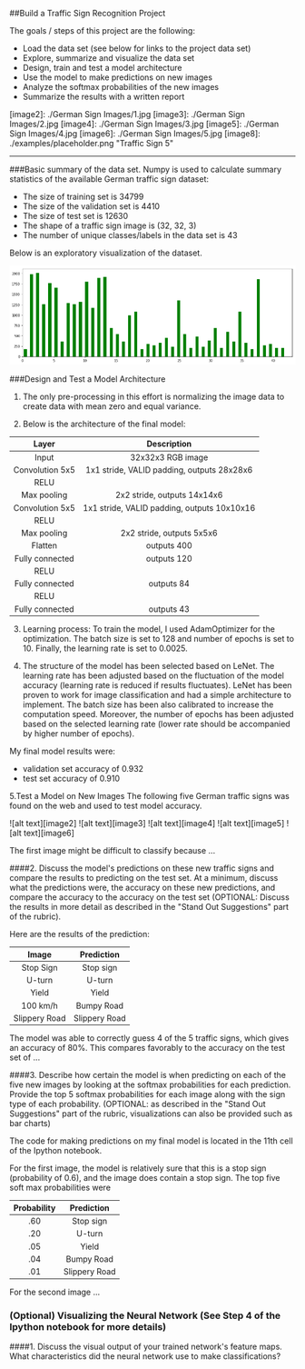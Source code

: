 ##Build a Traffic Sign Recognition Project

The goals / steps of this project are the following:
* Load the data set (see below for links to the project data set)
* Explore, summarize and visualize the data set
* Design, train and test a model architecture
* Use the model to make predictions on new images
* Analyze the softmax probabilities of the new images
* Summarize the results with a written report


[//]: # (Image References)

[image1]: ./Histogram.png "Histogram"
[image2]: ./German Sign Images/1.jpg
[image3]: ./German Sign Images/2.jpg
[image4]: ./German Sign Images/3.jpg
[image5]: ./German Sign Images/4.jpg
[image6]: ./German Sign Images/5.jpg
[image8]: ./examples/placeholder.png "Traffic Sign 5"

---
###Basic summary of the data set.
Numpy is used to calculate summary statistics of the available German traffic sign dataset:

* The size of training set is 34799
* The size of the validation set is 4410
* The size of test set is 12630
* The shape of a traffic sign image is (32, 32, 3)
* The number of unique classes/labels in the data set is 43

Below is an exploratory visualization of the dataset.

![Numer of each Image Type][image1]

###Design and Test a Model Architecture

1. The only pre-processing in this effort is normalizing the image data to create data with mean zero and equal variance.

2. Below is the architecture of the final model:

| Layer         		|     Description	        					| 
|:---------------------:|:---------------------------------------------:| 
| Input         		| 32x32x3 RGB image   							| 
| Convolution 5x5     	| 1x1 stride, VALID padding, outputs 28x28x6 	|
| RELU					|												|
| Max pooling	      	| 2x2 stride,  outputs 14x14x6 				|
| Convolution 5x5     	| 1x1 stride, VALID padding, outputs 10x10x16 	|
| RELU					|												|
| Max pooling	      	| 2x2 stride,  outputs 5x5x6 				|
| Flatten					|outputs 400					|
| Fully connected					|outputs 120					|
| RELU					|												|
| Fully connected					|outputs 84					|
| RELU					|												|
| Fully connected					|outputs 43					|

3. Learning process: To train the model, I used AdamOptimizer for the optimization. The batch size is set to 128 and number of epochs is set to 10. Finally, the learning rate is set to 0.0025.

4. The structure of the model has been selected based on LeNet. The learning rate has been adjusted based on the fluctuation of the model accuracy (learning rate is reduced if results fluctuates). LeNet has been proven to work for image classification and had a simple architecture to implement. The batch size has been also calibrated to increase the computation speed. Moreover, the number of epochs has been adjusted based on the selected learning rate (lower rate should be accompanied by higher number of epochs).

My final model results were:
* validation set accuracy of 0.932 
* test set accuracy of 0.910

5.Test a Model on New Images
The following five German traffic signs was found on the web and used to test model accuracy.

![alt text][image2] ![alt text][image3] ![alt text][image4] 
![alt text][image5] ![alt text][image6]

The first image might be difficult to classify because ...

####2. Discuss the model's predictions on these new traffic signs and compare the results to predicting on the test set. At a minimum, discuss what the predictions were, the accuracy on these new predictions, and compare the accuracy to the accuracy on the test set (OPTIONAL: Discuss the results in more detail as described in the "Stand Out Suggestions" part of the rubric).

Here are the results of the prediction:

| Image			        |     Prediction	        					| 
|:---------------------:|:---------------------------------------------:| 
| Stop Sign      		| Stop sign   									| 
| U-turn     			| U-turn 										|
| Yield					| Yield											|
| 100 km/h	      		| Bumpy Road					 				|
| Slippery Road			| Slippery Road      							|


The model was able to correctly guess 4 of the 5 traffic signs, which gives an accuracy of 80%. This compares favorably to the accuracy on the test set of ...

####3. Describe how certain the model is when predicting on each of the five new images by looking at the softmax probabilities for each prediction. Provide the top 5 softmax probabilities for each image along with the sign type of each probability. (OPTIONAL: as described in the "Stand Out Suggestions" part of the rubric, visualizations can also be provided such as bar charts)

The code for making predictions on my final model is located in the 11th cell of the Ipython notebook.

For the first image, the model is relatively sure that this is a stop sign (probability of 0.6), and the image does contain a stop sign. The top five soft max probabilities were

| Probability         	|     Prediction	        					| 
|:---------------------:|:---------------------------------------------:| 
| .60         			| Stop sign   									| 
| .20     				| U-turn 										|
| .05					| Yield											|
| .04	      			| Bumpy Road					 				|
| .01				    | Slippery Road      							|


For the second image ... 

### (Optional) Visualizing the Neural Network (See Step 4 of the Ipython notebook for more details)
####1. Discuss the visual output of your trained network's feature maps. What characteristics did the neural network use to make classifications?


